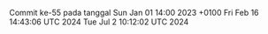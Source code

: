 Commit ke-55 pada tanggal Sun Jan 01 14:00 2023 +0100
Fri Feb 16 14:43:06 UTC 2024
Tue Jul  2 10:12:02 UTC 2024
